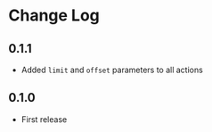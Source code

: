 # Change Log
## 0.1.1
- Added `limit` and `offset` parameters to all actions

## 0.1.0
- First release


